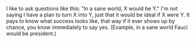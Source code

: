 I like to ask questions like this:  "In a sane world, X would be Y."  I'm not saying I have a plan to turn X into Y, just that it would be ideal if X were Y.  It pays to know what success looks like, that way if it ever shows up by chance, you know immediately to say yes. (Example, in a sane world Fauci would be president.) 

